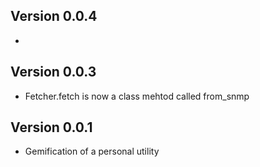 ## Version 0.0.4

  * 

## Version 0.0.3

  * Fetcher.fetch is now a class mehtod called from_snmp

## Version 0.0.1

  * Gemification of a personal utility
